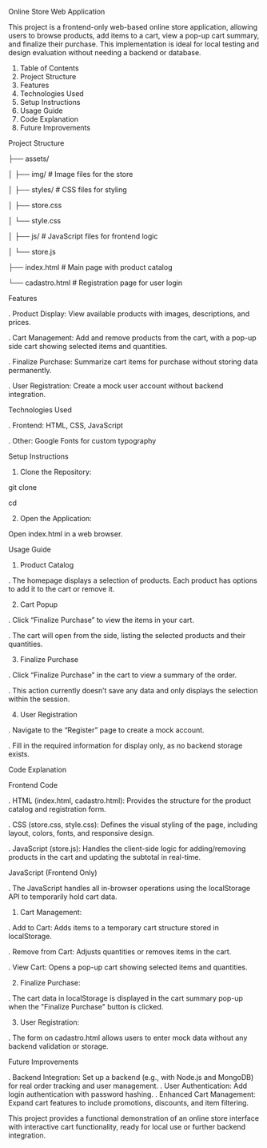 Online Store Web Application

This project is a frontend-only web-based online store application, allowing users to browse products, add items to a cart, view a pop-up cart summary, and finalize their purchase. This implementation is ideal for local testing and design evaluation without needing a backend or database.


1. Table of Contents
2. Project Structure
3. Features
4. Technologies Used
5. Setup Instructions
6. Usage Guide
7. Code Explanation
8. Future Improvements

Project Structure


├── assets/

│   ├── img/                     # Image files for the store

│   ├── styles/                  # CSS files for styling

│       ├── store.css

│       └── style.css

│   ├── js/                      # JavaScript files for frontend logic

│       └── store.js

├── index.html                   # Main page with product catalog

└── cadastro.html                # Registration page for user login



Features

 . Product Display: View available products with images, descriptions, and prices.
 
 . Cart Management: Add and remove products from the cart, with a pop-up side cart showing selected items and quantities.
 
 . Finalize Purchase: Summarize cart items for purchase without storing data permanently.
 
 . User Registration: Create a mock user account without backend integration.
 

Technologies Used

 . Frontend: HTML, CSS, JavaScript
 
 . Other: Google Fonts for custom typography


Setup Instructions

 1. Clone the Repository:

 git clone <repository-url>
 
cd <repository-folder>

 2. Open the Application:

Open index.html in a web browser.

Usage Guide

1. Product Catalog

 . The homepage displays a selection of products. Each product has options to add it to the cart or remove it.

2. Cart Popup

 . Click “Finalize Purchase” to view the items in your cart.
 
 . The cart will open from the side, listing the selected products and their quantities.
 

3. Finalize Purchase

 . Click “Finalize Purchase” in the cart to view a summary of the order.
 
 . This action currently doesn’t save any data and only displays the selection within the session.

4. User Registration

 . Navigate to the “Register” page to create a mock account.
 
 . Fill in the required information for display only, as no backend storage exists.

Code Explanation

  Frontend Code

 . HTML (index.html, cadastro.html): Provides the structure for the product catalog and registration form.

 . CSS (store.css, style.css): Defines the visual styling of the page, including layout, colors, fonts, and responsive design.

 . JavaScript (store.js): Handles the client-side logic for adding/removing products in the cart and updating the subtotal in real-time.

 JavaScript (Frontend Only)

 . The JavaScript handles all in-browser operations using the localStorage API to temporarily hold cart data.


1. Cart Management:

 . Add to Cart: Adds items to a temporary cart structure stored in localStorage.
 
 . Remove from Cart: Adjusts quantities or removes items in the cart.
 
 . View Cart: Opens a pop-up cart showing selected items and quantities.

2. Finalize Purchase:

 . The cart data in localStorage is displayed in the cart summary pop-up when the "Finalize Purchase" button is clicked.

3. User Registration:

 . The form on cadastro.html allows users to enter mock data without any backend validation or storage.

Future Improvements

 . Backend Integration: Set up a backend (e.g., with Node.js and MongoDB) for real order tracking and user management.
 . User Authentication: Add login authentication with password hashing.
 . Enhanced Cart Management: Expand cart features to include promotions, discounts, and item filtering.

 This project provides a functional demonstration of an online store interface with interactive cart functionality, ready for local use or further backend integration.
